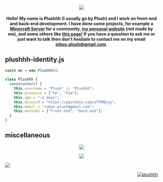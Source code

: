 <p align="center">
  <img src="https://i.imgur.com/LKYi4tC.png">
</p>

<h4 align="center">
  Hello! My name is Plushhh (I usually go by Plush) and I work on front-end and back-end development. I have done some projects, for example a <a href="https://bit.ly/stusmp">Minecraft Server</a> for a community, <a href="https://e-z.bio/plush">my personal website</a> (not made by me), and some others like <a href="https://bit.ly/PlushGithub">this page!</a> If you have a question to ask me or just want to talk then don't hesitate to contact me on my email <a href="mailto:inbox.plush@gmail.com?subject=Hello good friend c;">inbox.plush@gmail.com</a>.
</h4>


## plushhh-identity.js


```javascript
const me = new Plushhh();

class Plushhh {
  constructor() {
    this.username = "Plush" || "Plushhh";
    this.pronouns = ["he", "him"];
    this.age = "~2 days";
    this.discord = "https://pastebin.com/aTTMNbjg";
    this.email = "inbox.plush@gmail.com";
    this.worksOn = ["front-end", "back-end"];
  }
}

```

## miscellaneous

<p align="center">
<a href="https://bit.ly/3AsIOvV"><img align="center" src="https://spotify-github-profile.vercel.app/api/view?uid=5ozbts1j3eei3oboisy3vh2ij&cover_image=true&theme=default&bar_color=c9c9c9&bar_color_cover=true" /></a>
</p>

<p align="center">
<a href="https://github.com/Plushhh"><img align="center" src="https://github-readme-stats.vercel.app/api/top-langs/?username=plushhh&layout=compact&theme=tokyonight" /></a>
</p>

![](https://hit.yhype.me/github/profile?user_id=97463415)

<p align="right">
<a href="https://bit.ly/3bH4fz1"><img src="https://komarev.com/ghpvc/?username=Plushhhy&label=Profile%20views&color=blueviolet&style=flat" alt="plushhh" /></p>
<br>
